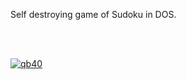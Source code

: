 Self destroying game of Sudoku in DOS.

<br>
<br>

[![qb40](https://i.imgur.com/xAWLn0I.jpg)](https://qb40.github.io)
